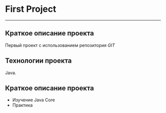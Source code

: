 # First Project
---

## Краткое описание проекта
Первый проект с использованием репозитория *GIT*

## Технологии проекта
Java.

## Краткое описание проекта
- Изучение Java Core
- Практика


